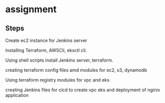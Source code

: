 # assignment
## Steps 
Create ec2 instance for Jenkins server

Installing Terraform, AWSCli, eksctl cli.

Using shell scripts install Jenkins server, terraform.

creating terraform config files amd modules for ec2, s3, dynamodb

Using terraform registry modules for vpc and eks 

creating Jenkins files for cicd to create vpc eks and deployment of nginix application 

